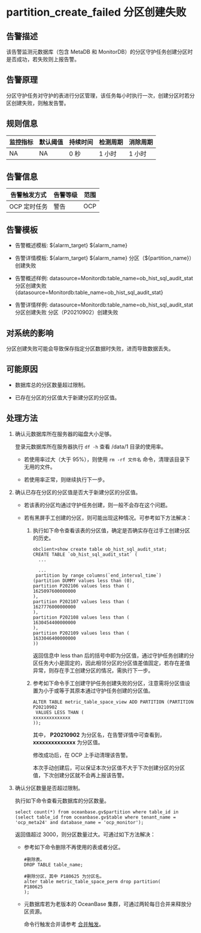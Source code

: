 partition_create_failed 分区创建失败 
===================================================



告警描述 
-------------------------

该告警监测元数据库（包含 MetaDB 和 MonitorDB）的分区守护任务创建分区时是否成功，若失败则上报告警。

告警原理 
-------------------------

分区守护任务对守护的表进行分区管理，该任务每小时执行一次，创建分区时若分区创建失败，则触发告警。

规则信息 
-------------------------



| 监控指标 | 默认阈值 | 持续时间 | 检测周期 | 消除周期 |
|------|------|------|------|------|
| NA   | NA   | 0 秒  | 1 小时 | 1 小时 |



告警信息 
-------------------------



|  告警触发方式  | 告警等级 | 范围  |
|----------|------|-----|
| OCP 定时任务 | 警告   | OCP |



告警模板 
-------------------------

* 告警概述模板: \${alarm_target} ${alarm_name}

  

* 告警详情模板: \${alarm_target} \${alarm_name} 分区（${partition_name}）创建失败

  

* 告警概述样例: datasource=Monitordb:table_name=ob_hist_sql_audit_stat 分区创建失败 {datasource=Monitordb:table_name=ob_hist_sql_audit_stat}

  

* 告警详情样例: datasource=Monitordb:table_name=ob_hist_sql_audit_stat 分区创建失败 分区（P20210902）创建失败

  




对系统的影响 
---------------------------

分区创建失败可能会导致保存指定分区数据时失败，进而导致数据丢失。

可能原因 
-------------------------

* 数据库总的分区数量超过限制。

  

* 已存在分区的分区值大于新建分区的分区值。

  




处理方法 
-------------------------

1. 确认元数据库所在服务器的磁盘大小足够。

   登录元数据库所在服务器执行 `df -h` 查看 /data/1 目录的使用率。
   * 若使用率过大（大于 95%），则使用 `rm -rf 文件名` 命令，清理该目录下无用的文件。

     
   
   * 若使用率正常，则继续执行下一步。

     
   

   

2. 确认已存在分区的分区值是否大于新建分区的分区值。

   * 若该表的分区均通过守护任务创建，则一般不会存在这个问题。

     
   
   * 若有黑屏手工创建的分区，则可能出现这种情况。可参考如下方法解决：

     1. 执行如下命令查看该表的分区值，确定是否确实存在过手工创建分区的历史。

        ```unknow
        obclient>show create table ob_hist_sql_audit_stat;
        CREATE TABLE `ob_hist_sql_audit_stat` (
          ...
        
          ...
         partition by range columns(`end_interval_time`)
        (partition DUMMY values less than (0),
        partition P202106 values less than ( 
        1625097600000000 
        ),
        partition P202107 values less than ( 
        1627776000000000 
        ),
        partition P202108 values less than ( 
        1630454400000000 
        ),
        partition P202109 values less than ( 
        1633046400000000 
        ))
        ```

        

        返回信息中 less than 后的括号中即为分区值，通过守护任务创建的分区任务大小是固定的，因此相邻分区的分区值差值固定，若存在差值异常，则存在手工创建分区的情况，需执行下一步。
        
     
     2. 参考如下命令手工创建守护任务创建失败的分区，注意需将分区值设置为小于或等于其原本通过守护任务创建的分区值。

        ```unknow
        ALTER TABLE metric_table_space_view ADD PARTITION (PARTITION  
        P20210902 
         VALUES LESS THAN ( 
        xxxxxxxxxxxxxx 
        ));
        ```

        

        其中， **P20210902** 为分区名，在告警详情中可查看到， **xxxxxxxxxxxxxx** 为分区值。

        修改成功后，在 OCP 上手动清理该告警。

        本次手动创建后，可以保证本次分区值不大于下次创建分区的分区值，下次创建分区就不会再上报该告警。
        
     

     
   

   

3. 确认分区数量是否超过限制。

   执行如下命令查看元数据库的分区数量。

   ```unknow
   select count(*) from oceanbase.gv$partition where table_id in (select table_id from oceanbase.gv$table where tenant_name = 'ocp_meta24' and database_name = 'ocp_monitor');
   ```

   

   返回值超过 3000，则分区数量过大。可通过如下方法解决：
   * 参考如下命令删除不再使用的表或者分区。

     ```unknow
     #删除表。
     DROP TABLE table_name;
     
     #删除分区，其中 P180625 为分区名。
     alter table metric_table_space_perm drop partition( 
     P180625 
     );
     ```

     
   
   * 元数据库若为老版本的 OceanBase 集群，可通过两轮每日合并来释放分区资源。

     命令行触发合并请参考 [合并触发](https://www.oceanbase.com/docs/oceanbase-database/oceanbase-database/V2.2.50/merge-trigger)。
     
   

   



